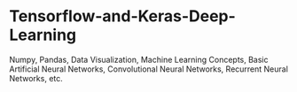 # Tensorflow-and-Keras-Deep-Learning
Numpy, Pandas, Data Visualization, Machine Learning Concepts, Basic Artificial Neural Networks, Convolutional Neural Networks, Recurrent Neural Networks, etc.
